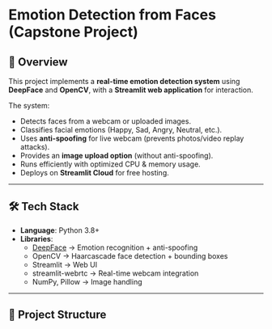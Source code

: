 # Emotion Detection from Faces (Capstone Project)

## 📌 Overview
This project implements a **real-time emotion detection system** using **DeepFace** and **OpenCV**, with a **Streamlit web application** for interaction.  

The system:  
- Detects faces from a webcam or uploaded images.  
- Classifies facial emotions (Happy, Sad, Angry, Neutral, etc.).  
- Uses **anti-spoofing** for live webcam (prevents photos/video replay attacks).  
- Provides an **image upload option** (without anti-spoofing).  
- Runs efficiently with optimized CPU & memory usage.  
- Deploys on **Streamlit Cloud** for free hosting.  

---

## 🛠️ Tech Stack
- **Language**: Python 3.8+  
- **Libraries**:
  - [DeepFace](https://github.com/serengil/deepface) → Emotion recognition + anti-spoofing  
  - OpenCV → Haarcascade face detection + bounding boxes  
  - Streamlit → Web UI  
  - streamlit-webrtc → Real-time webcam integration  
  - NumPy, Pillow → Image handling  

---

## 📂 Project Structure
